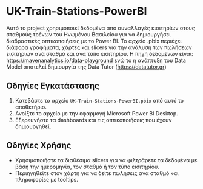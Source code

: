 # UK-Train-Stations-PowerBI
Αυτό το project χρησιμοποιεί δεδομένα από συναλλαγές εισιτηρίων στους σταθμούς τρένων του Ηνωμένου Βασιλείου για να δημιουργήσει διαδραστικές οπτικοποιήσεις με το Power BI.  Το αρχείο .pbix περιέχει διάφορα γραφήματα, χάρτες και slicers για την ανάλυση των πωλήσεων εισιτηρίων ανά σταθμό και ανά τύπο εισιτηρίου. Η πηγή δεδομένων είναι: https://mavenanalytics.io/data-playground ενώ το η ανάπτυξη του Data Model αποτελεί δημιουργία της Data Tutor (https://datatutor.gr)
## Οδηγίες Εγκατάστασης
1. Κατεβάστε το αρχείο `UK-Train-Stations-PowerBI.pbix` από αυτό το αποθετήριο.
2. Ανοίξτε το αρχείο με την εφαρμογή Microsoft Power BI Desktop.
3. Εξερευνήστε τα dashboards και τις οπτικοποιήσεις που έχουν δημιουργηθεί.
## Οδηγίες Χρήσης
- Χρησιμοποιήστε τα διαθέσιμα slicers για να φιλτράρετε τα δεδομένα με βάση την ημερομηνία, τον σταθμό ή τον τύπο εισιτηρίου.
- Περιηγηθείτε στον χάρτη για να δείτε πωλήσεις ανά σταθμό και πληροφορίες με tooltips.
